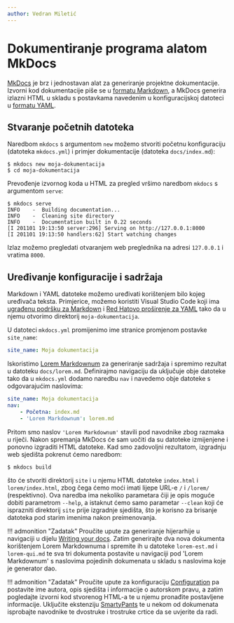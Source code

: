 ```yaml
---
author: Vedran Miletić
---
```


# Dokumentiranje programa alatom MkDocs

[MkDocs](https://www.mkdocs.org/) je brz i jednostavan alat za generiranje projektne dokumentacije. Izvorni kod dokumentacije piše se u [formatu Markdown](https://commonmark.org/help/), a MkDocs generira izlazni HTML u skladu s postavkama navedenim u konfiguracijskoj datoteci u [formatu YAML](https://yaml.org/).

## Stvaranje početnih datoteka

Naredbom `mkdocs` s argumentom `new` možemo stvoriti početnu konfiguraciju (datoteka `mkdocs.yml`) i primjer dokumentacije (datoteka `docs/index.md`):

``` shell
$ mkdocs new moja-dokumentacija
$ cd moja-dokumentacija
```

Prevođenje izvornog koda u HTML za pregled vršimo naredbom `mkdocs` s argumentom `serve`:

``` shell
$ mkdocs serve
INFO    -  Building documentation...
INFO    -  Cleaning site directory
INFO    -  Documentation built in 0.22 seconds
[I 201101 19:13:50 server:296] Serving on http://127.0.0.1:8000
[I 201101 19:13:50 handlers:62] Start watching changes
```

Izlaz možemo pregledati otvaranjem web preglednika na adresi `127.0.0.1` i vratima `8000`.

## Uređivanje konfiguracije i sadržaja

Markdown i YAML datoteke možemo uređivati korištenjem bilo kojeg uređivača teksta. Primjerice, možemo koristiti Visual Studio Code koji ima [ugrađenu podršku za Markdown](https://code.visualstudio.com/Docs/languages/markdown) i [Red Hatovo proširenje za YAML](https://marketplace.visualstudio.com/items?itemName=redhat.vscode-yaml) tako da u njemu otvorimo direktorij `moja-dokumentacija`.

U datoteci `mkdocs.yml` promijenimo ime stranice promjenom postavke `site_name`:

``` yaml
site_name: Moja dokumentacija
```

Iskoristimo [Lorem Markdownum](https://jaspervdj.be/lorem-markdownum/) za generiranje sadržaja i spremimo rezultat u datoteku `docs/lorem.md`. Definirajmo navigaciju da uključuje obje datoteke tako da u `mkdocs.yml` dodamo naredbu `nav` i navedemo obje datoteke s odgovarajućim naslovima:

``` yaml
site_name: Moja dokumentacija
nav:
    - Početna: index.md
    - 'Lorem Markdownum': lorem.md
```

Pritom smo naslov `'Lorem Markdownum'` stavili pod navodnike zbog razmaka u riječi. Nakon spremanja MkDocs će sam uočiti da su datoteke izmijenjene i ponovno izgraditi HTML datoteke. Kad smo zadovoljni rezultatom, izgradnju web sjedišta pokrenut ćemo naredbom:

``` shell
$ mkdocs build
```

što će stvoriti direktorij `site` i u njemu HTML datoteke `index.html` i `lorem/index.html`, zbog čega ćemo moći imati lijepe URL-e `/` i `/lorem/` (respektivno). Ova naredba ima nekoliko parametara čiji je opis moguće dobiti parametrom `--help`, a istaknut ćemo samo parametar `--clean` koji će isprazniti direktorij `site` prije izgradnje sjedišta, što je korisno za brisanje datoteka pod starim imenima nakon preimenovanja.

!!! admonition "Zadatak"
    Proučite upute za generiranje hijerarhije u navigaciji u dijelu [Writing your docs](https://www.mkdocs.org/user-guide/writing-your-docs/). Zatim generirajte dva nova dokumenta korištenjem Lorem Markdownuma i spremite ih u datoteke `lorem-est.md` i `lorem-qui.md` te sva tri dokumenta postavite u navigaciji pod 'Lorem Markdownum' s naslovima pojedinih dokumenata u skladu s naslovima koje je generator dao.

!!! admonition "Zadatak"
    Proučite upute za konfiguraciju [Configuration](https://www.mkdocs.org/user-guide/configuration/) pa postavite ime autora, opis sjedišta i informacije o autorskom pravu, a zatim pogledajte izvorni kod stvorenog HTML-a te u njemu pronađite postavljene informacije. Uključite ekstenziju [SmartyPants](https://python-markdown.github.io/extensions/smarty/) te u nekom od dokumenata isprobajte navodnike te dvostruke i trostruke crtice da se uvjerite da radi.
